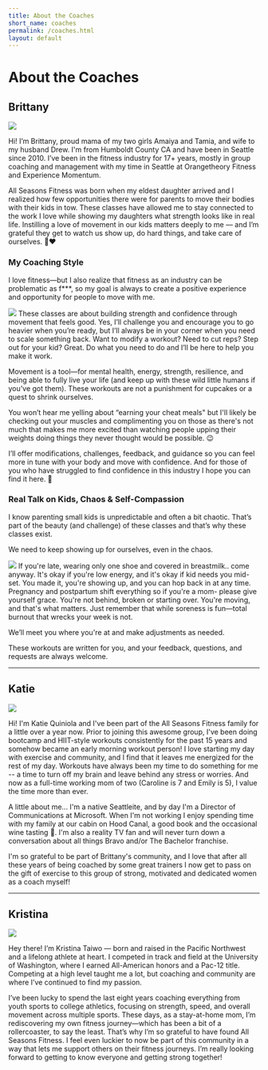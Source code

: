 ```yaml
---
title: About the Coaches
short_name: coaches
permalink: /coaches.html
layout: default
---
```


# About the Coaches

## Brittany

<img class="img-responsive asf-img pull-right asf-img-small" src="assets/images/brittany.jpg">

Hi! I’m Brittany, proud mama of my two girls Amaiya and Tamia, and wife to my husband Drew. I'm from Humboldt County CA and have been in Seattle since 2010. I’ve been in the fitness industry for 17+ years, mostly in group coaching and management with my time in Seattle at Orangetheory Fitness and Experience Momentum.

All Seasons Fitness was born when my eldest daughter arrived and I realized how few opportunities there were for parents to move their bodies with their kids in tow. These classes have allowed me to stay connected to the work I love while showing my daughters what strength looks like in real life. Instilling a love of movement in our kids matters deeply to me — and I’m grateful they get to watch us show up, do hard things, and take care of ourselves. 💪❤️

### My Coaching Style

I love fitness—but I also realize that fitness as an industry can be problematic as f***, so my goal is always to create a positive experience and opportunity for people to move with me.

<img class="img-responsive asf-img pull-left asf-img-small" src="assets/images/pushup.png">
These classes are about building strength and confidence through movement that feels good. Yes, I’ll challenge you and encourage you to go heavier when you’re ready, but I’ll always be in your corner when you need to scale something back. Want to modify a workout? Need to cut reps? Step out for your kid? Great. Do what you need to do and I’ll be here to help you make it work.

Movement is a tool—for mental health, energy, strength, resilience, and being able to fully live your life (and keep up with these wild little humans if you’ve got them). These workouts are not a punishment for cupcakes or a quest to shrink ourselves.

You won’t hear me yelling about “earning your cheat meals" but I'll likely be checking out your muscles and complimenting you on those as there's not much that makes me more excited than watching people upping their weights doing things they never thought would be possible. 😉

I’ll offer modifications, challenges, feedback, and guidance so you can feel more in tune with your body and move with confidence. And for those of you who have struggled to find confidence in this industry I hope you can find it here. 💪

### Real Talk on Kids, Chaos & Self-Compassion

I know parenting small kids is unpredictable and often a bit chaotic. That’s part of the beauty (and challenge) of these classes and that’s why these classes exist.

We need to keep showing up for ourselves, even in the chaos.

<img class="img-responsive asf-img pull-right asf-img-small" src="assets/images/reverse_plank.png">
If you're late, wearing only one shoe and covered in breastmilk.. come anyway. It's okay if you're low energy, and it's okay if kid needs you mid-set. You made it, you're showing up, and you can hop back in at any time.
Pregnancy and postpartum shift everything so if you're a mom- please give yourself grace. You're not behind, broken or starting over. You're moving, and that's what matters. Just remember that while soreness is fun—total burnout that wrecks your week is not.

We’ll meet you where you're at and make adjustments as needed.

These workouts are written for you, and your feedback, questions, and requests are always welcome.

* * *

## Katie

<img class="img-responsive asf-img pull-left asf-img-small" src="assets/images/katie.png">

Hi! I'm Katie Quiniola and I've been part of the All Seasons Fitness family for a little over a year now. Prior to joining this awesome group, I've been doing bootcamp and HIIT-style workouts consistently for the past 15 years and somehow became an early morning workout person! I love starting my day with exercise and community, and I find that it leaves me energized for the rest of my day. Workouts have always been my time to do something for me -- a time to turn off my brain and leave behind any stress or worries. And now as a full-time working mom of two (Caroline is 7 and Emily is 5), I value the time more than ever.

A little about me... I'm a native Seattleite, and by day I'm a Director of Communications at Microsoft. When I'm not working I enjoy spending time with my family at our cabin on Hood Canal, a good book and the occasional wine tasting 🙂. I'm also a reality TV fan and will never turn down a conversation about all things Bravo and/or The Bachelor franchise. 

I'm so grateful to be part of Brittany's community, and I love that after all these years of being coached by some great trainers I now get to pass on the gift of exercise to this group of strong, motivated and dedicated women as a coach myself!

* * *

## Kristina

<img class="img-responsive asf-img pull-right asf-img-small" src="assets/images/kristina.jpg">

Hey there! I’m Kristina Taiwo — born and raised in the Pacific Northwest and a lifelong athlete at heart. I competed in track and field at the University of Washington, where I earned All-American honors and a Pac-12 title. Competing at a high level taught me a lot, but coaching and community are where I’ve continued to find my passion.

I’ve been lucky to spend the last eight years coaching everything from youth sports to college athletics, focusing on strength, speed, and overall movement across multiple sports. These days, as a stay-at-home mom, I’m rediscovering my own fitness journey—which has been a bit of a rollercoaster, to say the least. That’s why I’m so grateful to have found All Seasons Fitness. I feel even luckier to now be part of this community in a way that lets me support others on their fitness journeys. I’m really looking forward to getting to know everyone and getting strong together!